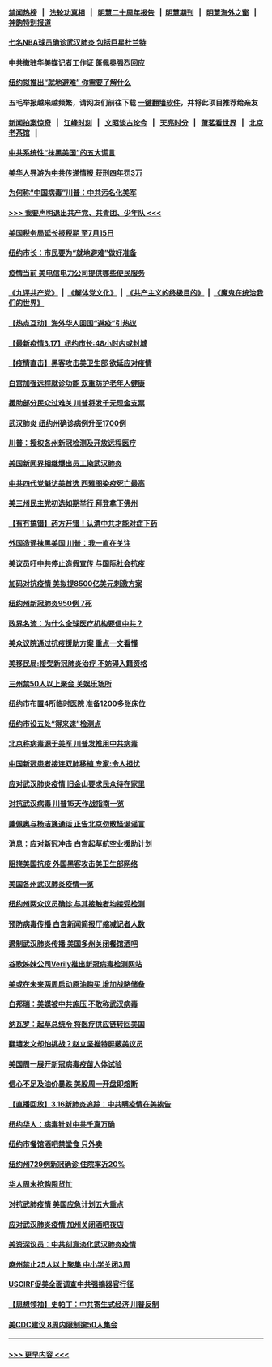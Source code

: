 #### [禁闻热榜](热点新闻.md?=0)  &nbsp;&nbsp;|&nbsp;&nbsp; [法轮功真相](https://github.com/gfw-breaker/truth/blob/master/README.md?=0) &nbsp;&nbsp;|&nbsp;&nbsp; [明慧二十周年报告](https://github.com/gfw-breaker/mh-reports/blob/master/README.md?=0) &nbsp;&nbsp;|&nbsp;&nbsp;[明慧期刊](https://github.com/gfw-breaker/mh-qikan) &nbsp;&nbsp;|&nbsp;&nbsp; [明慧海外之窗](https://github.com/gfw-breaker/mh-news/blob/master/README.md?=0) &nbsp;&nbsp;|&nbsp;&nbsp; [神韵特别报道](https://github.com/gfw-breaker/mh-news/blob/master/shenyun.md?=0)
#### [七名NBA球员确诊武汉肺炎 包括巨星杜兰特](../pages/nsc412/n11948426.md?t=03181002) 
#### [中共撤驻华美媒记者工作证 蓬佩奥强烈回应](../pages/nsc412/n11948259.md?t=03181002) 
#### [纽约拟推出“就地避难” 你需要了解什么](../pages/nsc412/n11948233.md?t=03181002) 
#### 五毛举报越来越频繁，请网友们前往下载 [一键翻墙软件](https://github.com/gfw-breaker/ssr-accounts)，并将此项目推荐给亲友
#### [新闻拍案惊奇](https://github.com/gfw-breaker/banned-news/blob/master/pages/link4.md) &nbsp;&nbsp;|&nbsp;&nbsp; [江峰时刻](https://github.com/gfw-breaker/banned-news/blob/master/pages/link4.md) &nbsp;&nbsp;|&nbsp;&nbsp; [文昭谈古论今](https://github.com/gfw-breaker/banned-news/blob/master/pages/link4.md) &nbsp;&nbsp;|&nbsp;&nbsp; [天亮时分](https://github.com/gfw-breaker/banned-news/blob/master/pages/link4.md) &nbsp;&nbsp;|&nbsp;&nbsp; [萧茗看世界](https://github.com/gfw-breaker/banned-news/blob/master/pages/link4.md) &nbsp;&nbsp;|&nbsp;&nbsp; [北京老茶馆](https://github.com/gfw-breaker/banned-news/blob/master/pages/link4.md) &nbsp;&nbsp;|&nbsp;&nbsp; 
#### [中共系统性“抹黑美国”的五大谎言](../pages/nsc412/n11948112.md?t=03181002) 
#### [美华人导游为中共传递情报 获刑四年罚3万](../pages/nsc412/n11948108.md?t=03181002) 
#### [为何称“中国病毒”川普：中共污名化美军](../pages/nsc412/n11947947.md?t=03181002) 
#### [>>> 我要声明退出共产党、共青团、少年队 <<<](https://github.com/begood0513/goodnews/blob/master/quit/letter.md) 
#### [美国税务局延长报税期 至7月15日](../pages/nsc412/n11947969.md?t=03181002) 
#### [纽约市长：市民要为“就地避难”做好准备](../pages/nsc412/n11948062.md?t=03181002) 
#### [疫情当前 美电信电力公司提供哪些便民服务](../pages/nsc412/n11947887.md?t=03181002) 
#### [《九评共产党》](https://github.com/begood0513/9ping.md/blob/master/README.md) &nbsp;|&nbsp; [《解体党文化》](../../../../jtdwh.md/blob/master/README.md)  &nbsp;|&nbsp; [《共产主义的终极目的》](../../../../gczydzjmd.md/blob/master/README.md) &nbsp;|&nbsp; [《魔鬼在统治我们的世界》](../../../../mgztzwmdsj.md/blob/master/README.md) 
#### [【热点互动】海外华人回国“避疫”引热议](../pages/nsc412/n11947713.md?t=03181002) 
#### [【最新疫情3.17】纽约市长:48小时内或封城](../pages/nsc412/n11945621.md?t=03181002) 
#### [【疫情直击】黑客攻击美卫生部 欲延应对疫情](../pages/nsc412/n11947801.md?t=03181002) 
#### [白宫加强远程就诊功能 双重防护老年人健康](../pages/nsc412/n11947872.md?t=03181002) 
#### [援助部分民众过难关 川普将发千元现金支票](../pages/nsc412/n11947860.md?t=03181002) 
#### [武汉肺炎 纽约州确诊病例升至1700例](../pages/nsc412/n11947811.md?t=03181002) 
#### [川普：授权各州新冠检测及开放远程医疗](../pages/nsc412/n11947761.md?t=03181002) 
#### [美国新闻界相继爆出员工染武汉肺炎](../pages/nsc412/n11947617.md?t=03181002) 
#### [中共四代党魁访美首选 西雅图染疫死亡最高](../pages/nsc412/n11947602.md?t=03181002) 
#### [美三州民主党初选如期举行 拜登拿下佛州](../pages/nsc412/n11947538.md?t=03181002) 
#### [【有冇搞错】药方开错！认清中共才能对症下药](../pages/nsc412/n11947665.md?t=03181002) 
#### [外国造谣抹黑美国 川普：我一直在关注](../pages/nsc412/n11947559.md?t=03181002) 
#### [美议员吁中共停止造假宣传 与国际社会抗疫](../pages/nsc412/n11947378.md?t=03181002) 
#### [加码对抗疫情 美拟提8500亿美元刺激方案](../pages/nsc412/n11947394.md?t=03181002) 
#### [纽约州新冠肺炎950例 7死](../pages/nsc412/n11946095.md?t=03181002) 
#### [政界名流：为什么全球医疗机构要信中共？](../pages/nsc412/n11945479.md?t=03181002) 
#### [美众议院通过抗疫援助方案 重点一文看懂](../pages/nsc412/n11945750.md?t=03181002) 
#### [美移民局:接受新冠肺炎治疗 不妨碍入籍资格](../pages/nsc412/n11946121.md?t=03181002) 
#### [三州禁50人以上聚会  关娱乐场所](../pages/nsc412/n11946100.md?t=03181002) 
#### [纽约市布置4所临时医院 准备1200多张床位](../pages/nsc412/n11946092.md?t=03181002) 
#### [纽约市设五处“得来速”检测点](../pages/nsc412/n11946087.md?t=03181002) 
#### [北京称病毒源于美军 川普发推用中共病毒](../pages/nsc412/n11945945.md?t=03181002) 
#### [中国新冠患者接连双肺移植 专家:令人担忧](../pages/nsc412/n11945516.md?t=03181002) 
#### [应对武汉肺炎疫情 旧金山要求民众待在家里](../pages/nsc412/n11945757.md?t=03181002) 
#### [对抗武汉病毒 川普15天作战指南一览](../pages/nsc412/n11945503.md?t=03181002) 
#### [蓬佩奥与杨洁篪通话 正告北京勿散怪诞谣言](../pages/nsc412/n11945291.md?t=03181002) 
#### [消息：应对新冠冲击 白宫起草航空业援助计划](../pages/nsc412/n11945237.md?t=03181002) 
#### [阻挠美国抗疫 外国黑客攻击美卫生部网络](../pages/nsc412/n11945190.md?t=03181002) 
#### [美国各州武汉肺炎疫情一览](../pages/nsc412/n11944066.md?t=03181002) 
#### [纽约州两众议员确诊 与其接触者均接受检测](../pages/nsc412/n11944930.md?t=03181002) 
#### [预防病毒传播 白宫新闻简报厅缩减记者人数](../pages/nsc412/n11945023.md?t=03181002) 
#### [遏制武汉肺炎传播 美国多州关闭餐馆酒吧](../pages/nsc412/n11944857.md?t=03181002) 
#### [谷歌姊妹公司Verily推出新冠病毒检测网站](../pages/nsc412/n11945017.md?t=03181002) 
#### [美或在未来两周启动原油购买 增加战略储备](../pages/nsc412/n11944956.md?t=03181002) 
#### [白邦瑞：美媒被中共施压 不敢称武汉病毒](../pages/nsc412/n11944815.md?t=03181002) 
#### [纳瓦罗：起草总统令 将医疗供应链转回美国](../pages/nsc412/n11944808.md?t=03181002) 
#### [翻墙发文却怕挑战？赵立坚推特屏蔽美议员](../pages/nsc412/n11944758.md?t=03181002) 
#### [美国周一展开新冠病毒疫苗人体试验](../pages/nsc412/n11944761.md?t=03181002) 
#### [信心不足及油价暴跌 美股周一开盘即熔断](../pages/nsc412/n11944728.md?t=03181002) 
#### [【直播回放】3.16新肺炎追踪：中共瞒疫情在美挨告](../pages/nsc412/n11944429.md?t=03181002) 
#### [纽约华人：病毒针对中共千真万确](../pages/nsc412/n11942905.md?t=03181002) 
#### [纽约市餐馆酒吧禁堂食  只外卖](../pages/nsc412/n11943729.md?t=03181002) 
#### [纽约州729例新冠确诊  住院率近20%](../pages/nsc412/n11943724.md?t=03181002) 
#### [华人周末抢购囤货忙](../pages/nsc412/n11943687.md?t=03181002) 
#### [对抗武肺疫情 美国应急计划五大重点](../pages/nsc412/n11943193.md?t=03181002) 
#### [应对武汉肺炎疫情 加州关闭酒吧夜店](../pages/nsc412/n11943540.md?t=03181002) 
#### [美资深议员：中共刻意淡化武汉肺炎疫情](../pages/nsc412/n11943061.md?t=03181002) 
#### [麻州禁止25人以上聚集   中小学关闭3周](../pages/nsc412/n11943154.md?t=03181002) 
#### [USCIRF促美全面调查中共强摘器官行径](../pages/nsc412/n11942904.md?t=03181002) 
#### [【思想领袖】史帕丁：中共寄生式经济 川普反制](../pages/nsc412/n11805341.md?t=03181002) 
#### [美CDC建议 8周内限制逾50人集会](../pages/nsc412/n11942944.md?t=03181002) 

----
#### [ >>> 更早内容 <<< ](../indexes/nsc412-earlier.md)
